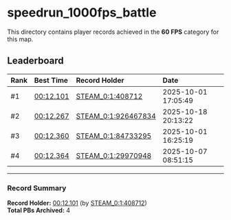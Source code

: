 # speedrun_1000fps_battle

This directory contains player records achieved in the **60 FPS** category for this map.

## Leaderboard

| Rank | Best Time | Record Holder | Date                |
| :--- | :-------- | :------------ | :------------------ |
| #1   | [00:12.101](./00012101_STEAM_0_1_408712_20251001-170549.zip) | [STEAM_0:1:408712](https://speedrun16.com/profile/STEAM_0:1:408712)   | 2025-10-01 17:05:49 |
| #2   | [00:12.267](./00012267_STEAM_0_1_926467834_20251018-201322.zip) | [STEAM_0:1:926467834](https://speedrun16.com/profile/STEAM_0:1:926467834)   | 2025-10-18 20:13:22 |
| #3   | [00:12.360](./00012360_STEAM_0_1_84733295_20251001-162519.zip) | [STEAM_0:1:84733295](https://speedrun16.com/profile/STEAM_0:1:84733295)   | 2025-10-01 16:25:19 |
| #4   | [00:12.364](./00012364_STEAM_0_1_29970948_20251007-085115.zip) | [STEAM_0:1:29970948](https://speedrun16.com/profile/STEAM_0:1:29970948)   | 2025-10-07 08:51:15 |

---

### Record Summary
**Record Holder:** [00:12.101](./00012101_STEAM_0_1_408712_20251001-170549.zip) (by [STEAM_0:1:408712](https://speedrun16.com/profile/STEAM_0:1:408712))  
**Total PBs Archived:** 4